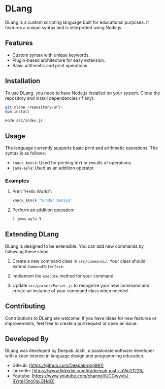 # DLang

DLang is a custom scripting language built for educational purposes. It features a unique syntax and is interpreted using Node.js. 

## Features

- Custom syntax with unique keywords.
- Plugin-based architecture for easy extension.
- Basic arithmetic and print operations.

## Installation

To use DLang, you need to have Node.js installed on your system. Clone the repository and install dependencies (if any):

```bash
git clone <repository-url>
npm install
```
```bash
node src/index.js
```

## Usage

The language currently supports basic print and arithmetic operations. The syntax is as follows:

- `knock_knock`: Used for printing text or results of operations.
- `jama-ayla`: Used as an addition operator.

### Examples

1. Print "Hello World":

   ```bash
   knock_knock "Sundar Duniya"
   ```
2. Perform an addition operation:
    ```bash
    2 jama-ayla 3
    ```

## Extending DLang

DLang is designed to be extensible. You can add new commands by following these steps:

1. Create a new command class in `src/commands/`. Your class should extend `CommandInterface`.

2. Implement the `execute` method for your command.

3. Update `src/parser/Parser.js` to recognize your new command and create an instance of your command class when needed.

## Contributing

Contributions to DLang are welcome! If you have ideas for new features or improvements, feel free to create a pull request or open an issue.

## Developed By

DLang was developed by Deepak Joshi, a passionate software developer with a keen interest in language design and programming education.

- GitHub: [https://github.com/Deepak-png981]
- LinkedIn: [https://www.linkedin.com/in/deepak-joshi-a15b21228]
- Youtube: [https://www.youtube.com/channel/UCCwyvbJ-RYrgH5no0gLGHdQ]

